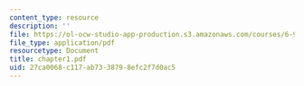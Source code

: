 ```yaml
---
content_type: resource
description: ''
file: https://ol-ocw-studio-app-production.s3.amazonaws.com/courses/6-901-inventions-and-patents-fall-2005/27ca0068c117ab7338798efc2f7d0ac5_chapter1.pdf
file_type: application/pdf
resourcetype: Document
title: chapter1.pdf
uid: 27ca0068-c117-ab73-3879-8efc2f7d0ac5
---
```

